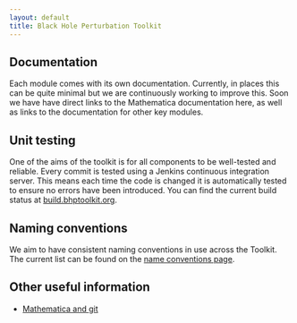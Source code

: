 ```yaml
---
layout: default
title: Black Hole Perturbation Toolkit
---
```


## Documentation

Each module comes with its own documentation. Currently, in places this can be quite minimal but we are continuously working to improve this. Soon we have have direct links to the Mathematica documentation here, as well as links to the documentation for other key modules.

## Unit testing

One of the aims of the toolkit is for all components to be well-tested and reliable. Every commit is tested using a Jenkins continuous integration server. This means each time the code is changed it is automatically tested to ensure no errors have been introduced. You can find the current build status at [build.bhptoolkit.org](http://build.bhptoolkit.org/blue).

## Naming conventions

We aim to have consistent naming conventions in use across the Toolkit. The current list can be found on the [name conventions page](conventions.html).

## Other useful information

- [Mathematica and git](cleannb.html)